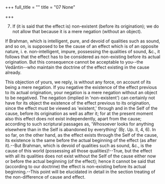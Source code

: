 +++
full_title = ""
title = "07 None"

+++


7. If (it is said that the effect is) non-existent (before its origination); we do not allow that because it is a mere negation (without an object).

If Brahman, which is intelligent, pure, and devoid of qualities such as sound, and so on, is supposed to be the cause of an effect which is of an opposite nature, i. e. non-intelligent, impure, possessing the qualities of sound, &c., it follows that the effect has to be considered as non-existing before its actual origination. But this consequence cannot be acceptable to you--the Vedāntin--who maintain the doctrine of the effect existing in the cause already.

This objection of yours, we reply, is without any force, on account of its being a mere negation. If you negative the existence of the effect previous to its actual origination, your negation is a mere negation without an object to be negatived. The negation (implied in 'non-existent') can certainly not have for its object the existence of the effect previous to its origination, since the effect must be viewed as 'existent,' through and in the Self of the cause, before its origination as well as after it; for at the present moment also this effect does not exist independently, apart from the cause; according to such scriptural passages as, 'Whosoever looks for anything elsewhere than in the Self is abandoned by everything' (Br̥. Up. II, 4, 6). In so far, on the other hand, as the effect exists through the Self of the cause, its existence is the same before the actual beginning of the effect (as after it).--But Brahman, which is devoid of qualities such as sound, &c., is the cause of this world (possessing all those qualities)!--True, but the effect with all its qualities does not exist without the Self of the cause either now or before the actual beginning (of the effect); hence it cannot be said that (according to our doctrine) the effect is non-existing before its actual beginning.--This point will be elucidated in detail in the section treating of the non-difference of cause and effect.

